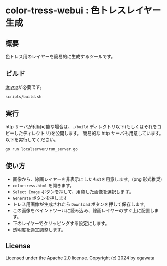 # color-tress-webui : 色トレスレイヤー生成

## 概要

色トレス用のレイヤーを簡易的に生成するツールです。

## ビルド

[tinygo](https://tinygo.org/)が必要です。

~~~sh
scripts/build.sh
~~~

## 実行

http サーバが利用可能な場合は、`./build` ディレクトリ以下(もしくはそれをコピーしたディレクトリ)を公開します。
簡易的な http サーバも用意しています。以下を実行してください。

~~~sh
go run localserver/run_server.go
~~~

## 使い方

- 画像から、線画レイヤーを非表示にしたものを用意します。(png 形式推奨)
- `colortress.html` を開きます。
- `Select Image` ボタンを押して、用意した画像を選択します。
- `Generate` ボタンを押します
- トレス用画像が生成されたら `Download` ボタンを押して保存します。
- この画像をペイントツールに読み込み、線画レイヤーのすぐ上に配置します。
- 下のレイヤーでクリッピングする設定にします。
- 透明度を適宜調整します。

## License

Licensed under the Apache 2.0 license. Copyright (c) 2024 by egawata
